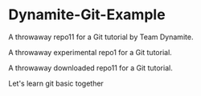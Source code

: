 # Dynamite-Git-Example #
A throwaway repo11 for a Git tutorial by Team Dynamite.

A throwaway experimental repo1 for a Git tutorial.

A throwaway downloaded repo11 for a Git tutorial.

Let's learn git basic together
